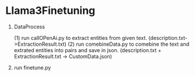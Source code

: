 # Llama3Finetuning

1. DataProcess
   
   (1) run callOPenAi.py to extract entities from given text. (description.txt->ExtractionResult.txt) 
   (2) run comebineData.py to comebine the text and extrated entities into pairs and save in json. (description.txt + ExtractionResult.txt -> CustomData.json)
  
3. run finetune.py
